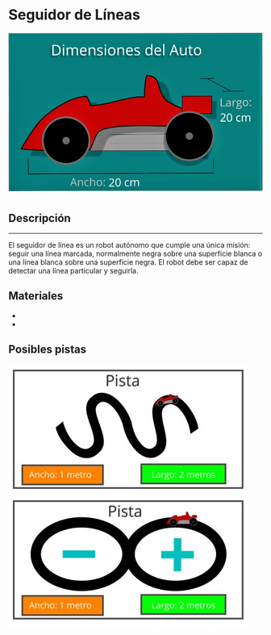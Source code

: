 # Seguidor de Líneas 
![](Carro.jpg)
## Descripción
---------------
El seguidor de línea es un robot autónomo que cumple una única misión: seguir una línea marcada, normalmente negra sobre una superficie blanca o una línea blanca sobre una superficie negra. El robot debe ser capaz de detectar una línea particular y seguirla.

## Materiales
-
-
## Posibles pistas
![](pista.JPG)
